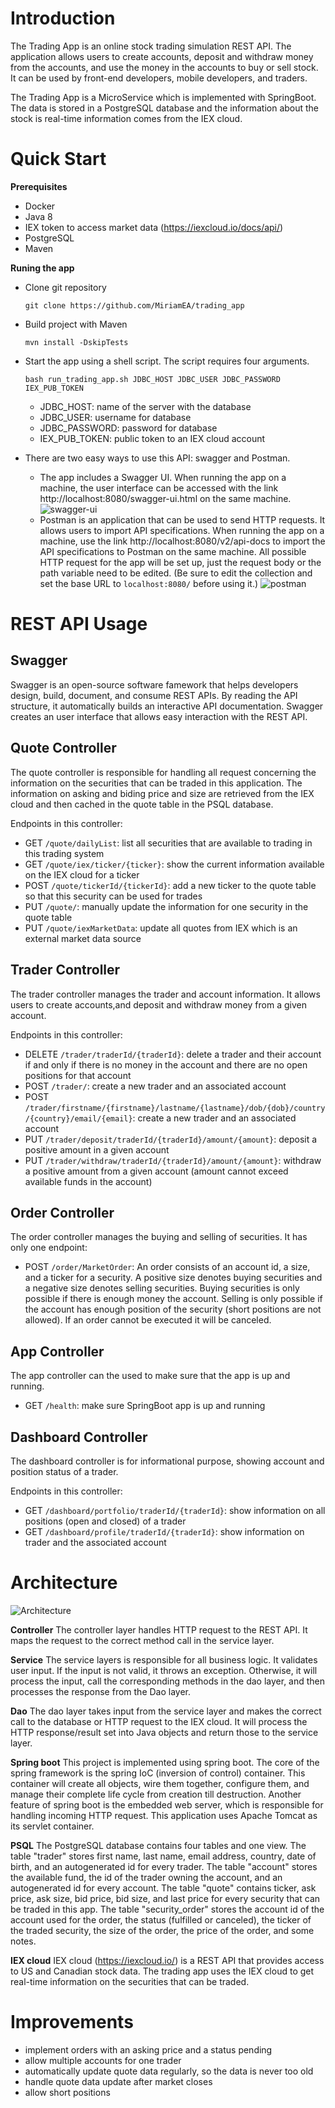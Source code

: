 # Introduction
The Trading App is an online stock trading simulation REST API.
The application allows users to create accounts, deposit and withdraw money from the accounts, and use the money in 
the accounts to buy or sell stock.
It can be used by front-end developers, mobile developers, and traders.

The Trading App is a MicroService which is implemented with SpringBoot.
The data is stored in a PostgreSQL database and the information about the stock is real-time information comes from the 
IEX cloud.

# Quick Start

**Prerequisites**
- Docker
- Java 8
- IEX token to access market data (https://iexcloud.io/docs/api/)
- PostgreSQL
- Maven

**Runing the app**
- Clone git repository
  ```
  git clone https://github.com/MiriamEA/trading_app
  ```
- Build project with Maven
  ```
  mvn install -DskipTests
  ```
- Start the app using a shell script. The script requires four arguments.
  ```
  bash run_trading_app.sh JDBC_HOST JDBC_USER JDBC_PASSWORD IEX_PUB_TOKEN
  ```
  - JDBC_HOST: name of the server with the database
  - JDBC_USER: username for database
  - JDBC_PASSWORD: password for database
  - IEX_PUB_TOKEN: public token to an IEX cloud account

- There are two easy ways to use this API: swagger and Postman.
  - The app includes a Swagger UI. 
    When running the app on a machine, the user interface can be accessed with the link 
    http://localhost:8080/swagger-ui.html on the same machine.
    ![swagger-ui](https://github.com/MiriamEA/trading_app/blob/master/assets/Swagger-ui.JPG)
  - Postman is an application that can be used to send HTTP requests. 
    It allows users to import API specifications.
    When running the app on a machine, use the link http://localhost:8080/v2/api-docs to import the API 
    specifications to Postman on the same machine.
    All possible HTTP request for the app will be set up, just the request body or the path variable need to be edited.
    (Be sure to edit the collection and set the base URL to ```localhost:8080/``` before using it.)
    ![postman](https://github.com/MiriamEA/trading_app/blob/master/assets/Postman.JPG)

# REST API Usage
## Swagger
Swagger is an open-source software famework that helps developers design, build, document, and consume REST APIs.
By reading the API structure, it automatically builds an interactive API documentation.
Swagger creates an user interface that allows easy interaction with the REST API.

## Quote Controller
The quote controller is responsible for handling all request concerning the information on the securities that can be 
traded in this application.
The information on asking and biding price and size are retrieved from the IEX cloud and then cached in the quote table
 in the PSQL database.

Endpoints in this controller:
- GET `/quote/dailyList`: list all securities that are available to trading in this trading system
- GET `/quote/iex/ticker/{ticker}`: show the current information available on the IEX cloud for a ticker
- POST `/quote/tickerId/{tickerId}`: add a new ticker to the quote table so that this security can be used for trades
- PUT `/quote/`: manually update the information for one security in the quote table
- PUT `/quote/iexMarketData`: update all quotes from IEX which is an external market data source
  
## Trader Controller
The trader controller manages the trader and account information. It allows users to create accounts,and deposit and 
withdraw money from a given account.

Endpoints in this controller:
- DELETE `/trader/traderId/{traderId}`: delete a trader and their account if and only if there is no money in the 
account and there are no open positions for that account
- POST `/trader/`: create a new trader and an associated account
- POST `/trader/firstname/{firstname}/lastname/{lastname}/dob/{dob}/country/{country}/email/{email}`: create a new 
trader and an associated account
- PUT `/trader/deposit/traderId/{traderId}/amount/{amount}`: deposit a positive amount in a given account
- PUT `/trader/withdraw/traderId/{traderId}/amount/{amount}`: withdraw a positive amount from a given account (amount
 cannot exceed available funds in the account)

## Order Controller
The order controller manages the buying and selling of securities. It has only one endpoint:
- POST `/order/MarketOrder`: An order consists of an account id, a size, and a ticker for a security.
A positive size denotes buying securities and a negative size denotes selling securities. 
Buying securities is only possible if there is enough money the account. 
Selling is only possible if the account has enough position of the security (short positions are not allowed).
If an order cannot be executed it will be canceled.

## App Controller
The app controller can the used to make sure that the app is up and running.
- GET `/health`: make sure SpringBoot app is up and running

## Dashboard Controller
The dashboard controller is for informational purpose, showing account and position status of a trader.

Endpoints in this controller:
- GET `/dashboard/portfolio/traderId/{traderId}`: show information on all positions (open and closed) of a trader
- GET `/dashboard/profile/traderId/{traderId}`: show information on trader and the associated account

# Architecture

![Architecture](https://github.com/MiriamEA/trading_app/blob/master/assets/TradingApp.svg)

**Controller**
The controller layer handles HTTP request to the REST API.
It maps the request to the correct method call in the service layer.

**Service**
The service layers is responsible for all business logic. It validates user input.
If the input is not valid, it throws an exception.
Otherwise, it will process the input, call the corresponding methods in the dao layer, and then processes the response 
from the Dao layer.

**Dao**
The dao layer takes input from the service layer and makes the correct call to the database or HTTP request to the IEX 
cloud.
It will process the HTTP response/result set into Java objects and return those to the service layer.

**Spring boot**
This project is implemented using spring boot. 
The core of the spring framework is the spring IoC (inversion of control) container.
This container will create all objects, wire them together, configure them, and manage their complete life cycle from 
creation till destruction.
Another feature of spring boot is the embedded web server, which is responsible for handling incoming HTTP request.
This application uses Apache Tomcat as its servlet container.

**PSQL**
The PostgreSQL database contains four tables and one view.
The table "trader" stores first name, last name, email address, country, date of birth, and an autogenerated id for 
every trader.
The table "account" stores the available fund, the id of the trader owning the account, and an autogenerated id for 
every account.
The table "quote" contains ticker, ask price, ask size, bid price, bid size, and last price for every security that 
can be traded in this app.
The table "security_order" stores the account id of the account used for the order, the status (fulfilled or 
canceled), the ticker of the traded security, the size of the order, the price of the order, and some notes.

**IEX cloud**
IEX cloud (https://iexcloud.io/) is a REST API that provides access to US and Canadian stock data.
The trading app uses the IEX cloud to get real-time information on the securities that can be traded.

# Improvements
- implement orders with an asking price and a status pending
- allow multiple accounts for one trader
- automatically update quote data regularly, so the data is never too old
- handle quote data update after market closes 
- allow short positions

